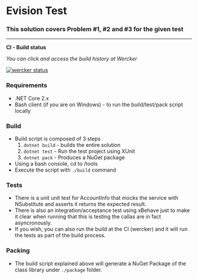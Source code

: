 # Evision Test
### This solution covers Problem #1, #2 and #3 for the given test

---
**CI - Build status**

*You can click and access the build history at Wercker*

[![wercker status](https://app.wercker.com/status/22014aec7513eb3f25bd89464d694e5d/m/master "wercker status")](https://app.wercker.com/project/byKey/22014aec7513eb3f25bd89464d694e5d)


### **Requirements**
* .NET Core 2.x
* Bash client (if you are on Windows) - to run the build/test/pack script locally


### **Build**
* Build script is composed of 3 steps
	1. `dotnet build` - builds the entire solution
	2. `dotnet test` - Run the test project using XUnit
	3. `dotnet pack` - Produces a NuGet package
* Using a bash console, cd to /tools
* Execute the script with `./build` command

### Tests
* There is a unit unit test for AccountInfo that mocks the service with NSubstitute and asserts it returns the expected result.
* There is also an integration/acceptance test using xBehave just to make it clear when running that this is testing the callas are in fact asyncronously.
* If you wish, you can also run the build at the CI (wercker) and it will run the tests as part of the build process.

### Packing
* The build script explained above will generate a NuGet Package of the class library under `./package` folder.

